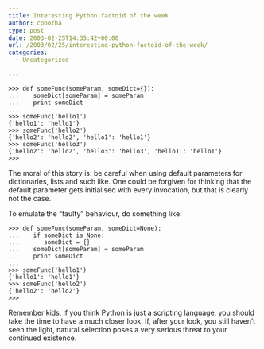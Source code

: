 ```yaml
---
title: Interesting Python factoid of the week
author: cpbotha
type: post
date: 2003-02-25T14:35:42+00:00
url: /2003/02/25/interesting-python-factoid-of-the-week/
categories:
  - Uncategorized

---
```

```
>>> def someFunc(someParam, someDict={}):
...    someDict[someParam] = someParam
...    print someDict
...
>>> someFunc('hello1')
{'hello1': 'hello1'}
>>> someFunc('hello2')
{'hello2': 'hello2', 'hello1': 'hello1'}
>>> someFunc('hello3')
{'hello2': 'hello2', 'hello3': 'hello3', 'hello1': 'hello1'}
>>>
```

The moral of this story is: be careful when using default parameters for dictionaries, lists and such like. One could be forgiven for thinking that the default parameter gets initialised with every invocation, but that is clearly not the case.

To emulate the “faulty” behaviour, do something like:
  
```
>>> def someFunc(someParam, someDict=None):
...    if someDict is None:
...       someDict = {}
...    someDict[someParam] = someParam
...    print someDict
...
>>> someFunc('hello1')
{'hello1': 'hello1'}
>>> someFunc('hello2')
{'hello2': 'hello2'}
>>>
```

Remember kids, if you think Python is just a scripting language, you should take the time to have a much closer look. If, after your look, you still haven’t seen the light, natural selection poses a very serious threat to your continued existence.
